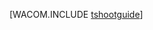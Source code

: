 <!-- saved from url=(0022)http://internet.e-mail -->

[WACOM.INCLUDE [tshootguide](../includes/tshootguide.md)]


